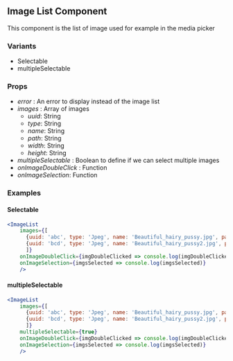 ## Image List Component

This component is the list of image used for example in the media picker


### Variants

- Selectable
- multipleSelectable

### Props

- *error* : An error to display instead of the image list
- *images* : Array of images
  - *uuid*: String
  - *type*: String
  - *name*: String
  - *path*: String
  - *width*: String
  - *height*: String
- *multipleSelectable* : Boolean to define if we can select multiple images
- *onImageDoubleClick* : Function
- *onImageSelection*: Function


### Examples

#### Selectable

```jsx
<ImageList
    images={[
      {uuid: 'abc', type: 'Jpeg', name: 'Beautiful_hairy_pussy.jpg', path: 'http://placekitten.com/g/200/300', width: '1200', height: '1800'},
      {uuid: 'bcd', type: 'Jpeg', name: 'Beautiful_hairy_pussy2.jpg', path: 'http://placekitten.com/g/300/400', width: '1800', height: '1500'}
      ]}
    onImageDoubleClick={imgDoubleClicked => console.log(imgDoubleClicked)}
    onImageSelection={imgsSelected => console.log(imgsSelected)}
    />
```


#### multipleSelectable

```jsx
<ImageList
    images={[
      {uuid: 'abc', type: 'Jpeg', name: 'Beautiful_hairy_pussy.jpg', path: 'http://placekitten.com/g/200/300', width: '1200', height: '1800'},
      {uuid: 'bcd', type: 'Jpeg', name: 'Beautiful_hairy_pussy2.jpg', path: 'http://placekitten.com/g/300/400', width: '1800', height: '1500'}
      ]}
    multipleSelectable={true}
    onImageDoubleClick={imgDoubleClicked => console.log(imgDoubleClicked)}
    onImageSelection={imgsSelected => console.log(imgsSelected)}
    />
```

